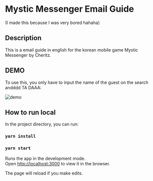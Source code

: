 # Mystic Messenger Email Guide
(I made this because I was very bored hahaha)

## Description

This is a email guide in english for the korean mobile game Mystic Messenger by Cheritz.

## DEMO

To use this, you only have to input the name of the guest on the search andddd TA DAAA:

![demo](./src/img/demo.gif)

## How to run local

In the project directory, you can run:

### `yarn install`
### `yarn start`

Runs the app in the development mode.<br />
Open [http://localhost:3000](http://localhost:3000) to view it in the browser.

The page will reload if you make edits.<br />
